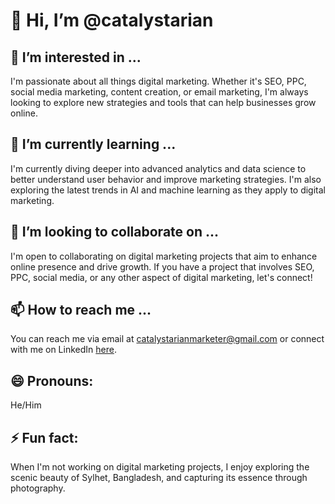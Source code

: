 # 👋 Hi, I’m @catalystarian

## 👀 I’m interested in ...
I'm passionate about all things digital marketing. Whether it's SEO, PPC, social media marketing, content creation, or email marketing, I'm always looking to explore new strategies and tools that can help businesses grow online.

## 🌱 I’m currently learning ...
I'm currently diving deeper into advanced analytics and data science to better understand user behavior and improve marketing strategies. I'm also exploring the latest trends in AI and machine learning as they apply to digital marketing.

## 💞️ I’m looking to collaborate on ...
I'm open to collaborating on digital marketing projects that aim to enhance online presence and drive growth. If you have a project that involves SEO, PPC, social media, or any other aspect of digital marketing, let's connect!

## 📫 How to reach me ...
You can reach me via email at catalystarianmarketer@gmail.com or connect with me on LinkedIn [here](https://www.linkedin.com/in/catalyst-arian/).

## 😄 Pronouns:
He/Him

## ⚡ Fun fact:
When I'm not working on digital marketing projects, I enjoy exploring the scenic beauty of Sylhet, Bangladesh, and capturing its essence through photography.
```
